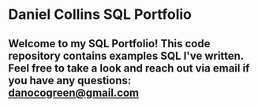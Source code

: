 # Daniel Collins SQL Portfolio


## Welcome to my SQL Portfolio! This code repository contains examples SQL I've written. Feel free to take a look and reach out via email if you have any questions: danocogreen@gmail.com
